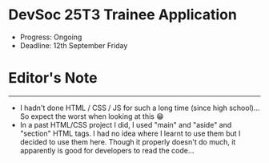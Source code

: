 # DevSoc 25T3 Trainee Application

- Progress: Ongoing
- Deadline: 12th September Friday

# Editor's Note
---
- I hadn't done HTML / CSS / JS for such a long time (since high school)... So expect the worst when looking at this 😁
- In a past HTML/CSS project I did, I used "main" and "aside" and "section" HTML tags. I had no idea where I learnt to use them but I decided to use them here. Though it properly doesn't do much, it apparently is good for developers to read the code...